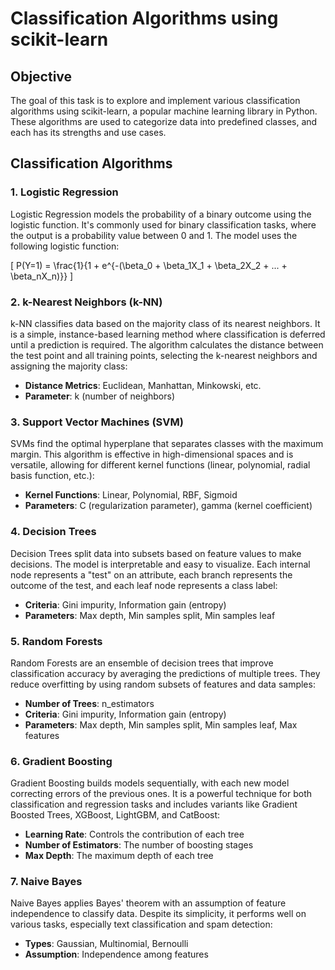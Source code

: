 # Classification Algorithms using scikit-learn

## Objective
The goal of this task is to explore and implement various classification algorithms using scikit-learn, a popular machine learning library in Python. These algorithms are used to categorize data into predefined classes, and each has its strengths and use cases.

## Classification Algorithms

### 1. Logistic Regression
Logistic Regression models the probability of a binary outcome using the logistic function. It's commonly used for binary classification tasks, where the output is a probability value between 0 and 1. The model uses the following logistic function:

\[ P(Y=1) = \frac{1}{1 + e^{-(\beta_0 + \beta_1X_1 + \beta_2X_2 + ... + \beta_nX_n)}} \]

### 2. k-Nearest Neighbors (k-NN)
k-NN classifies data based on the majority class of its nearest neighbors. It is a simple, instance-based learning method where classification is deferred until a prediction is required. The algorithm calculates the distance between the test point and all training points, selecting the k-nearest neighbors and assigning the majority class:

- **Distance Metrics**: Euclidean, Manhattan, Minkowski, etc.
- **Parameter**: k (number of neighbors)

### 3. Support Vector Machines (SVM)
SVMs find the optimal hyperplane that separates classes with the maximum margin. This algorithm is effective in high-dimensional spaces and is versatile, allowing for different kernel functions (linear, polynomial, radial basis function, etc.):

- **Kernel Functions**: Linear, Polynomial, RBF, Sigmoid
- **Parameters**: C (regularization parameter), gamma (kernel coefficient)

### 4. Decision Trees
Decision Trees split data into subsets based on feature values to make decisions. The model is interpretable and easy to visualize. Each internal node represents a "test" on an attribute, each branch represents the outcome of the test, and each leaf node represents a class label:

- **Criteria**: Gini impurity, Information gain (entropy)
- **Parameters**: Max depth, Min samples split, Min samples leaf

### 5. Random Forests
Random Forests are an ensemble of decision trees that improve classification accuracy by averaging the predictions of multiple trees. They reduce overfitting by using random subsets of features and data samples:

- **Number of Trees**: n_estimators
- **Criteria**: Gini impurity, Information gain (entropy)
- **Parameters**: Max depth, Min samples split, Min samples leaf, Max features

### 6. Gradient Boosting
Gradient Boosting builds models sequentially, with each new model correcting errors of the previous ones. It is a powerful technique for both classification and regression tasks and includes variants like Gradient Boosted Trees, XGBoost, LightGBM, and CatBoost:

- **Learning Rate**: Controls the contribution of each tree
- **Number of Estimators**: The number of boosting stages
- **Max Depth**: The maximum depth of each tree

### 7. Naive Bayes
Naive Bayes applies Bayes' theorem with an assumption of feature independence to classify data. Despite its simplicity, it performs well on various tasks, especially text classification and spam detection:

- **Types**: Gaussian, Multinomial, Bernoulli
- **Assumption**: Independence among features
